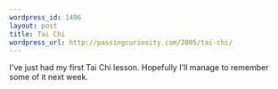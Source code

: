 ```yaml
--- 
wordpress_id: 1496
layout: post
title: Tai Chi
wordpress_url: http://passingcuriosity.com/2005/tai-chi/
---
```

I've just had my first Tai Chi lesson. Hopefully I'll manage to remember some of it next week.
